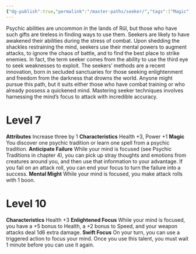 ```yaml
---
{"dg-publish":true,"permalink":"/master-paths/seeker/","tags":["Magic"]}
---
```


Psychic abilities are uncommon in the lands of Rûl, but those who have such gifts are tireless in finding ways to use them. Seekers are likely to have awakened their abilities during the stress of combat. Upon shedding the shackles restraining the mind, seekers use their mental powers to augment attacks, to ignore the chaos of battle, and to find the best place to strike enemies. In fact, the term seeker comes from the ability to use the third eye to seek weaknesses to exploit.
The seekers’ methods are a recent innovation, born in secluded sanctuaries for those seeking enlightenment and freedom from the darkness that drowns the world. Anyone might pursue this path, but it suits either those who have combat training or who already possess a quickened mind.
Mastering seeker techniques involves harnessing the mind’s focus to attack with incredible accuracy.
# Level 7
**Attributes** Increase three by 1
**Characteristics** Health +3, Power +1
**Magic** You discover one psychic tradition or learn one spell from a psychic tradition.
**Anticipate Failure** While your mind is focused (see Psychic Traditions in chapter 4), you can pick up stray thoughts and emotions from creatures around you, and then use that information to your advantage. If you fail on an attack roll, you can end your focus to turn the failure into a success.
**Mental Might** While your mind is focused, you make attack rolls with 1 boon.
# Level 10
**Characteristics** Health +3
**Enlightened Focus** While your mind is focused, you have a +5 bonus to Health, a +2 bonus to Speed, and your weapon attacks deal 1d6 extra damage.
**Swift Focus** On your turn, you can use a triggered action to focus your mind. Once you use this talent, you must wait 1 minute before you can use it again.